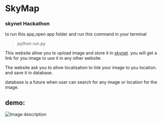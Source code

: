 # SkyMap
### skynet Hackathon 


to run this app,open app folder and run this command in your terminal 
> python run.py

This website allow you to upload image and store it in [skynet](https://skynet.luxor.tech/). you will get a link for you image to use it in any other website.

The website ask you to allow localisation to link your image to you location. and save it in database.

database is a future when user can search for any image or location for the image.

## demo:
![Image description](https://static.ezgif.com/images/document-save.png)
